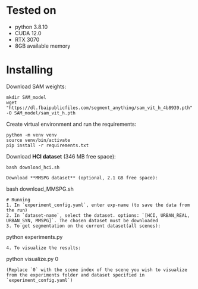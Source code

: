 # Tested on
- python 3.8.10
- CUDA 12.0
- RTX 3070
- 8GB available memory
# Installing
Download SAM weights:
```
mkdir SAM_model
wget "https://dl.fbaipublicfiles.com/segment_anything/sam_vit_h_4b8939.pth" -O SAM_model/sam_vit_h.pth
```

Create virtual environment and run the requirements:
```
python -m venv venv
source venv/bin/activate
pip install -r requirements.txt
```
Download **HCI dataset** (346 MB free space):
```
bash download_hci.sh

Download **MMSPG dataset** (optional, 2.1 GB free space):
```
bash download_MMSPG.sh
```
# Running
1. In `experiment_config.yaml`, enter exp-name (to save the data from the run)
2. In `dataset-name`, select the dataset. options: `[HCI, URBAN_REAL, URBAN_SYN, MMSPG]`. The chosen dataset must be downloaded
3. To get segmentation on the current dataset(all scenes):
```
python experiments.py
```
4. To visualize the results:
```
python visualize.py 0
```
(Replace `0` with the scene index of the scene you wish to visualize from the experiments folder and dataset specified in `experiment_config.yaml`)
